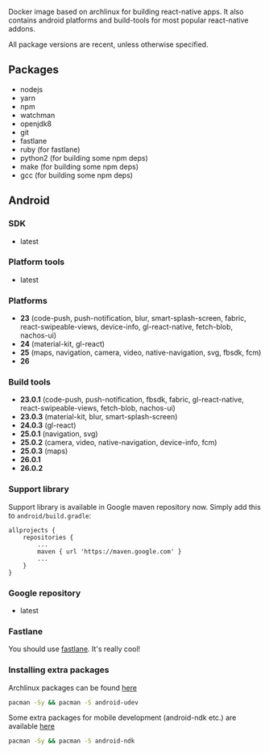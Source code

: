 Docker image based on archlinux for building react-native apps. It also contains
android platforms and build-tools for most popular react-native addons. 

All package versions are recent, unless otherwise specified.

## Packages

- nodejs
- yarn
- npm
- watchman
- openjdk8
- git
- fastlane
- ruby (for fastlane)
- python2 (for building some npm deps)
- make (for building some npm deps)
- gcc (for building some npm deps)

## Android

### SDK

- latest

### Platform tools

- latest

### Platforms

- **23** (code-push, push-notification, blur, smart-splash-screen, fabric,
react-swipeable-views, device-info, gl-react-native, fetch-blob, nachos-ui)
- **24** (material-kit, gl-react)
- **25** (maps, navigation, camera, video, native-navigation, svg, fbsdk, fcm)
- **26**

### Build tools

- **23.0.1** (code-push, push-notification, fbsdk, fabric, gl-react-native,
react-swipeable-views, fetch-blob, nachos-ui)
- **23.0.3** (material-kit, blur, smart-splash-screen)
- **24.0.3** (gl-react)
- **25.0.1** (navigation, svg)
- **25.0.2** (camera, video, native-navigation, device-info, fcm)
- **25.0.3** (maps)
- **26.0.1**
- **26.0.2**

### Support library

Support library is available in Google maven repository now. Simply add this
to `android/build.gradle`:
```
allprojects {
    repositories {
        ...
        maven { url 'https://maven.google.com' }
        ...
    }
}
```

### Google repository

- latest

### Fastlane

You should use [fastlane](https://fastlane.tools/). It's really cool!

### Installing extra packages

Archlinux packages can be found [here](https://www.archlinux.org/packages/)
```bash
pacman -Sy && pacman -S android-udev
```

Some extra packages for mobile development (android-ndk etc.) are available
[here](https://keybase.pub/farwayer/arch/mobile/)
```bash
pacman -Sy && pacman -S android-ndk
```
